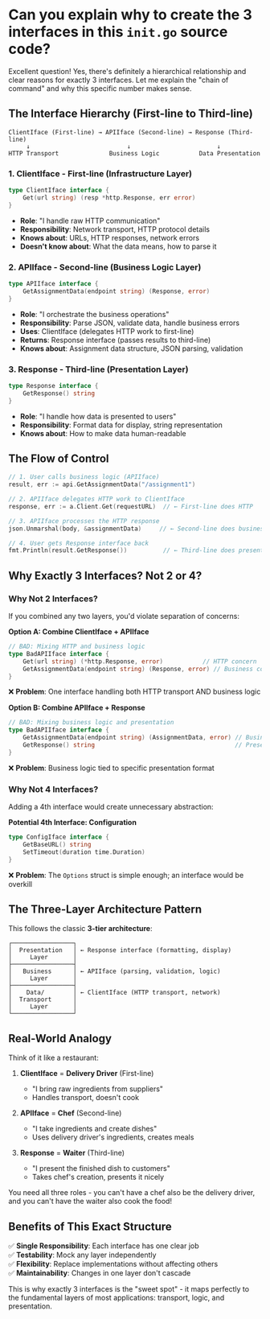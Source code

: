 # Can you explain why to create the 3 interfaces in this `init.go` source code?

Excellent question! Yes, there's definitely a hierarchical relationship and clear reasons for exactly 3 interfaces. Let me explain the "chain of command" and why this specific number makes sense.

## The Interface Hierarchy (First-line to Third-line)

```
ClientIface (First-line) → APIIface (Second-line) → Response (Third-line)
     ↓                           ↓                        ↓
HTTP Transport              Business Logic           Data Presentation
```

### 1. **ClientIface** - First-line (Infrastructure Layer)
```go
type ClientIface interface {
    Get(url string) (resp *http.Response, err error)
}
```
- **Role**: "I handle raw HTTP communication"
- **Responsibility**: Network transport, HTTP protocol details
- **Knows about**: URLs, HTTP responses, network errors
- **Doesn't know about**: What the data means, how to parse it

### 2. **APIIface** - Second-line (Business Logic Layer)
```go
type APIIface interface {
    GetAssignmentData(endpoint string) (Response, error)
}
```
- **Role**: "I orchestrate the business operations"
- **Responsibility**: Parse JSON, validate data, handle business errors
- **Uses**: ClientIface (delegates HTTP work to first-line)
- **Returns**: Response interface (passes results to third-line)
- **Knows about**: Assignment data structure, JSON parsing, validation

### 3. **Response** - Third-line (Presentation Layer)
```go
type Response interface {
    GetResponse() string
}
```
- **Role**: "I handle how data is presented to users"
- **Responsibility**: Format data for display, string representation
- **Knows about**: How to make data human-readable

## The Flow of Control

```go
// 1. User calls business logic (APIIface)
result, err := api.GetAssignmentData("/assignment1")

// 2. APIIface delegates HTTP work to ClientIface
response, err := a.Client.Get(requestURL)  // ← First-line does HTTP

// 3. APIIface processes the HTTP response
json.Unmarshal(body, &assignmentData)     // ← Second-line does business logic

// 4. User gets Response interface back
fmt.Println(result.GetResponse())          // ← Third-line does presentation
```

## Why Exactly 3 Interfaces? Not 2 or 4?

### **Why Not 2 Interfaces?**

If you combined any two layers, you'd violate separation of concerns:

**Option A: Combine ClientIface + APIIface**
```go
// BAD: Mixing HTTP and business logic
type BadAPIIface interface {
    Get(url string) (*http.Response, error)           // HTTP concern
    GetAssignmentData(endpoint string) (Response, error) // Business concern
}
```
❌ **Problem**: One interface handling both HTTP transport AND business logic

**Option B: Combine APIIface + Response**
```go
// BAD: Mixing business logic and presentation
type BadAPIIface interface {
    GetAssignmentData(endpoint string) (AssignmentData, error) // Business
    GetResponse() string                                       // Presentation
}
```
❌ **Problem**: Business logic tied to specific presentation format

### **Why Not 4 Interfaces?**

Adding a 4th interface would create unnecessary abstraction:

**Potential 4th Interface: Configuration**
```go
type ConfigIface interface {
    GetBaseURL() string
    SetTimeout(duration time.Duration)
}
```
❌ **Problem**: The `Options` struct is simple enough; an interface would be overkill

## The Three-Layer Architecture Pattern

This follows the classic **3-tier architecture**:

```
┌─────────────────┐
│  Presentation   │ ← Response interface (formatting, display)
│     Layer       │
├─────────────────┤
│   Business      │ ← APIIface (parsing, validation, logic)
│     Layer       │
├─────────────────┤
│    Data/        │ ← ClientIface (HTTP transport, network)
│  Transport      │
│     Layer       │
└─────────────────┘
```

## Real-World Analogy

Think of it like a restaurant:

1. **ClientIface** = **Delivery Driver** (First-line)
   - "I bring raw ingredients from suppliers"
   - Handles transport, doesn't cook

2. **APIIface** = **Chef** (Second-line) 
   - "I take ingredients and create dishes"
   - Uses delivery driver's ingredients, creates meals

3. **Response** = **Waiter** (Third-line)
   - "I present the finished dish to customers"
   - Takes chef's creation, presents it nicely

You need all three roles - you can't have a chef also be the delivery driver, and you can't have the waiter also cook the food!

## Benefits of This Exact Structure

✅ **Single Responsibility**: Each interface has one clear job  
✅ **Testability**: Mock any layer independently  
✅ **Flexibility**: Replace implementations without affecting others  
✅ **Maintainability**: Changes in one layer don't cascade  

This is why exactly 3 interfaces is the "sweet spot" - it maps perfectly to the fundamental layers of most applications: transport, logic, and presentation.
